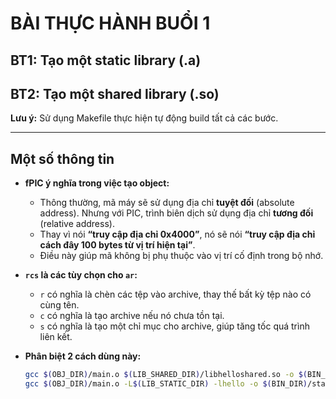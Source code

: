 # BÀI THỰC HÀNH BUỔI 1

## BT1: Tạo một static library (.a)
## BT2: Tạo một shared library (.so)

**Lưu ý:** Sử dụng Makefile thực hiện tự động build tất cả các bước.

---

## Một số thông tin

- **fPIC ý nghĩa trong việc tạo object:**
  - Thông thường, mã máy sẽ sử dụng địa chỉ **tuyệt đối** (absolute address). Nhưng với PIC, trình biên dịch sử dụng địa chỉ **tương đối** (relative address).
  - Thay vì nói **“truy cập địa chỉ 0x4000”**, nó sẽ nói **“truy cập địa chỉ cách đây 100 bytes từ vị trí hiện tại”**.
  - Điều này giúp mã không bị phụ thuộc vào vị trí cố định trong bộ nhớ.

- **`rcs` là các tùy chọn cho `ar`:**
  - `r` có nghĩa là chèn các tệp vào archive, thay thế bất kỳ tệp nào có cùng tên.
  - `c` có nghĩa là tạo archive nếu nó chưa tồn tại.
  - `s` có nghĩa là tạo một chỉ mục cho archive, giúp tăng tốc quá trình liên kết.

- **Phân biệt 2 cách dùng này:**
  ```sh
  gcc $(OBJ_DIR)/main.o $(LIB_SHARED_DIR)/libhelloshared.so -o $(BIN_DIR)/shared_libs
  gcc $(OBJ_DIR)/main.o -L$(LIB_STATIC_DIR) -lhello -o $(BIN_DIR)/static_libs
